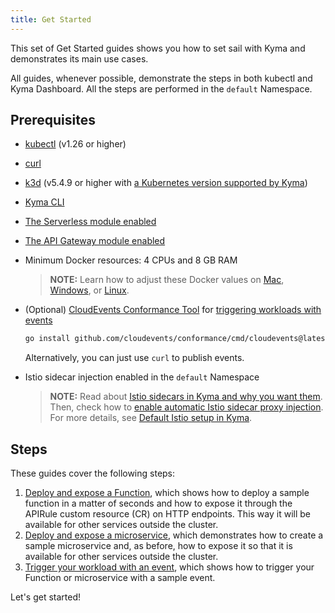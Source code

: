 ```yaml
---
title: Get Started
---
```


This set of Get Started guides shows you how to set sail with Kyma and demonstrates its main use cases.

All guides, whenever possible, demonstrate the steps in both kubectl and Kyma Dashboard.
All the steps are performed in the `default` Namespace.

## Prerequisites <!-- {docsify-ignore} -->

- [kubectl](https://kubernetes.io/docs/tasks/tools/install-kubectl/) (v1.26 or higher)
- [curl](https://github.com/curl/curl)
- [k3d](https://k3d.io) (v5.4.9 or higher with [a Kubernetes version supported by Kyma](../04-operation-guides/operations/02-install-kyma.md))
- [Kyma CLI](../04-operation-guides/operations/01-install-kyma-CLI.md)
- [The Serverless module enabled](08-install-uninstall-upgrade-kyma-module.md)
- [The API Gateway module enabled](08-install-uninstall-upgrade-kyma-module.md)
- Minimum Docker resources: 4 CPUs and 8 GB RAM 
  > **NOTE:** Learn how to adjust these Docker values on [Mac](https://docs.docker.com/desktop/settings/mac/#resources), [Windows](https://docs.docker.com/desktop/settings/windows/#resources), or [Linux](https://docs.docker.com/desktop/settings/linux/#resources).
- (Optional) [CloudEvents Conformance Tool](https://github.com/cloudevents/conformance) for [triggering workloads with events](./04-trigger-workload-with-event.md)
   ```bash
   go install github.com/cloudevents/conformance/cmd/cloudevents@latest
   ```
  
    Alternatively, you can just use `curl` to publish events.
- Istio sidecar injection enabled in the `default` Namespace
  >**NOTE:** Read about [Istio sidecars in Kyma and why you want them](https://kyma-project.io/#/istio/user/00-30-overview-istio-sidecars). Then, check how to [enable automatic Istio sidecar proxy injection](https://kyma-project.io/#/istio/user/operation-guides/02-20-enable-sidecar-injection). For more details, see [Default Istio setup in Kyma](https://kyma-project.io/#/istio/user/00-40-overview-istio-setup).

## Steps <!-- {docsify-ignore} -->

These guides cover the following steps:

1. [Deploy and expose a Function](02-deploy-expose-function.md), which shows how to deploy a sample function in a matter of seconds and how to expose it through the APIRule custom resource (CR) on HTTP endpoints. This way it will be available for other services outside the cluster.
2. [Deploy and expose a microservice](03-deploy-expose-microservice.md), which demonstrates how to create a sample microservice and, as before, how to expose it so that it is available for other services outside the cluster.
3. [Trigger your workload with an event](04-trigger-workload-with-event.md), which shows how to trigger your Function or microservice with a sample event.

Let's get started!
